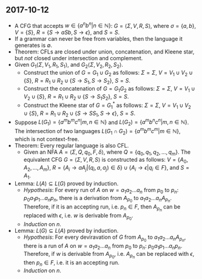 ## 2017-10-12

- A CFG that accepts $w\in\{a^nb^n|n\in\mathbb{N}\}$: $G=\langle \Sigma,V,R,S\rangle$, where $\sigma=\{a,b\}$, $V=\{S\}$, $R=\{S\to aSb, S\to\epsilon\}$, and $S = S$.
- If a grammar can never be free from variables, then the language it generates is $\emptyset$.
- Theorem: CFLs are closed under union, concatenation, and Kleene star, but _not_ closed under intersection and complement.
- Given $G_1\langle\Sigma,V_1,R_1,S_1\rangle$, and $G_2\langle\Sigma,V_2,R_2,S_2\rangle$.
    - Construct the union of $G = G_1\cup G_2$ as follows: $\Sigma=\Sigma$, $V=V_1\cup V_2\cup \{S\}$, $R=R_1\cup R_2 \cup\{S\to S_1,S\to S_2\}$, $S=S$.
    - Construct the concatenation of $G = G_1G_2$ as follows: $\Sigma=\Sigma$, $V=V_1\cup V_2\cup \{S\}$, $R=R_1\cup R_2 \cup\{S\to S_1S_2\}$, $S=S$.
    - Construct the Kleene star of $G = G_1^*$ as follows: $\Sigma=\Sigma$, $V=V_1\cup V_2\cup \{S\}$, $R=R_1\cup R_2 \cup\{S\to SS_1, S\to\epsilon \}$, $S=S$.
- Suppose $L(G_1)=\{a^mb^mc^n|m,n\in\mathbb{N}\}$ and $L(G_2)=\{a^mb^nc^n|m,n\in\mathbb{N}\}$. The intersection of two languages $L(G_1\cap G_2) = \{a^mb^mc^m|m\in\mathbb{N}\}$, which is not context-free.
- Theorem: Every regular language is also CFL.
    - Given an NFA $A=\langle\Sigma,Q,q_0,F,\delta\rangle$, where $Q = \{q_0,q_1,q_2,...,q_m\}$. The equivalent CFG $G=\langle\Sigma,V,R,S\rangle$ is constructed as follows: $V = \{A_0,A_2,...,A_m\}$, $R = \{A_i\to aA_j|(q_i,a,a_j)\in\delta\}\cup\{A_i\to\epsilon|q_i\in F\}$, and $S=A_1$.
- Lemma: $L(A) \subseteq L(G)$ proved by induction.
    - _Hypothesis_: For every run of $A$ on $w=a_1a_2...a_n$ from $p_0$ to $p_n$: $p_0a_1p_1...a_np_n$, there is a derivation from $A_{p_0}$ to $a_1a_2...a_nA_{p_n}$. Therefore, if it is an accepting run, i.e. $p_n \in F$, then $A_{p_n}$ can be replaced with $\epsilon$, i.e. $w$ is derivable from $A_{p_0}$.
    - _Induction_ on $n$.
- Lemma: $L(G) \subseteq L(A)$ proved by induction.
    - _Hypothesis_: For every deviravation of $G$ from $A_{p_0}$ to $a_1a_2...a_nA_{p_n}$, there is a run  of $A$ on $w=a_1a_2...a_n$ from $p_0$ to $p_n$: $p_0a_1p_1...a_np_n$. Therefore, if $w$ is derivable from $A_{p_0}$, i.e. $A_{p_n}$ can be replaced with $\epsilon$, then $p_n\in F$, i.e. it is an accepting run.
    - _Induction_ on $n$.
